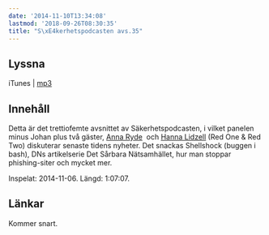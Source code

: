 ```yaml
---
date: '2014-11-10T13:34:08'
lastmod: '2018-09-26T08:30:35'
title: "S\xE4kerhetspodcasten avs.35"
---
```

## Lyssna

iTunes \| [mp3](http://traffic.libsyn.com/sakerhetspodcasten/sakpodcasten_1106_Ostrukturerat_mixdown.mp3)

## Innehåll

Detta är det trettiofemte avsnittet av Säkerhetspodcasten, i vilket panelen minus Johan plus två gäster, [Anna Ryde](https://twitter.com/bubblewire)  och [Hanna Lidzell](https://twitter.com/plastfolie)  (Red One & Red Two) diskuterar senaste tidens nyheter. Det snackas Shellshock (buggen i bash), DNs artikelserie Det Sårbara Nätsamhället, hur man stoppar phishing-siter och mycket mer.

Inspelat: 2014-11-06. Längd: 1:07:07.

## Länkar

Kommer snart.

